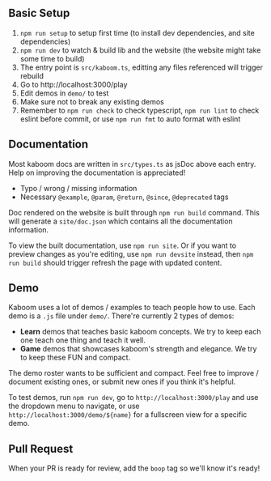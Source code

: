 ## Basic Setup

1. `npm run setup` to setup first time (to install dev dependencies, and site dependencies)
1. `npm run dev` to watch & build lib and the website (the website might take some time to build)
1. The entry point is `src/kaboom.ts`, editting any files referenced will trigger rebuild
1. Go to http://localhost:3000/play
1. Edit demos in `demo/` to test
1. Make sure not to break any existing demos
1. Remember to `npm run check` to check typescript, `npm run lint` to check eslint before commit, or use `npm run fmt` to auto format with eslint

## Documentation

Most kaboom docs are written in `src/types.ts` as jsDoc above each entry. Help on improving the documentation is appreciated!

- Typo / wrong / missing information
- Necessary `@example`, `@param`, `@return`, `@since`, `@deprecated` tags

Doc rendered on the website is built through `npm run build` command. This will generate a `site/doc.json` which contains all the documentation information.

To view the built documentation, use `npm run site`. Or if you want to preview changes as you're editing, use `npm run devsite` instead, then `npm run build` should trigger refresh the page with updated content.

## Demo

Kaboom uses a lot of demos / examples to teach people how to use. Each demo is a `.js` file under `demo/`. There're currently 2 types of demos:

- **Learn** demos that teaches basic kaboom concepts. We try to keep each one teach one thing and teach it well.
- **Game** demos that showcases kaboom's strength and elegance. We try to keep these FUN and compact.

The demo roster wants to be sufficient and compact. Feel free to improve / document existing ones, or submit new ones if you think it's helpful.

To test demos, run `npm run dev`, go to `http://localhost:3000/play` and use the dropdown menu to navigate, or use `http://localhost:3000/demo/${name}` for a fullscreen view for a specific demo.

## Pull Request

When your PR is ready for review, add the `boop` tag so we'll know it's ready!
